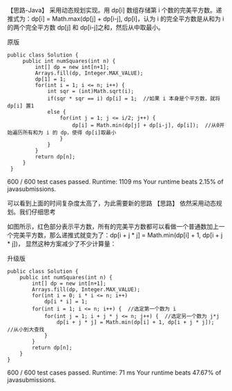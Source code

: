 【思路-Java】 采用动态规划实现。用 dp[i] 数组存储第 i 个数的完美平方数。递推式为：dp[i] = Math.max(dp[j] + dp[i-j], dp[i]，认为 i 的完全平方数是从和为 i 的两个完全平方数
dp[j] 和 dp[i-j]之和，然后从中取最小。

原版

    public class Solution {  
         public int numSquares(int n) {  
             int[] dp = new int[n+1];  
             Arrays.fill(dp, Integer.MAX_VALUE);  
             dp[1] = 1;  
             for(int i = 1; i <= n; i++) {  
                 int sqr = (int)Math.sqrt(i);  
                 if(sqr * sqr == i) dp[i] = 1;  //如果 i 本身是个平方数，就将 dp[i] 置1  
                 else {  
                     for(int j = 1; j <= i/2; j++) {  
                         dp[i] = Math.min(dp[j] + dp[i-j], dp[i]);  //从0开始遍历所有和为 i 的 dp，使得 dp[i]取最小  
                     }  
                 }  
             }  
             return dp[n];  
         }  
     }

600 / 600 test cases passed. Runtime: 1109 ms Your runtime beats 2.15% of javasubmissions.

可以看到上面的时间复杂度太高了，为此需要新的思路 【思路】 依然采用动态规划。我们仔细思考

如图所示，红色部分表示平方数，所有的完美平方数都可以看做一个普通数加上一个完美平方数，那么递推式就变为了：dp[i + j * j] = Math.min(dp[i] + 1, dp[i + j * j])， 显然这种方案减少了不少计算量：

升级版

    public class Solution {  
        public int numSquares(int n) {  
            int[] dp = new int[n+1];  
            Arrays.fill(dp, Integer.MAX_VALUE);  
            for(int i = 0; i * i <= n; i++)   
                dp[i * i] = 1;  
            for(int i = 1; i <= n; i++) {  //选定第一个数为 i  
                for(int j = 1; i + j * j <= n; j++) {  //选定另一个数为 j*j  
                    dp[i + j * j] = Math.min(dp[i] + 1, dp[i + j * j]);  //从小到大查找  
                }  
            }  
            return dp[n];  
        }  
    }  

600 / 600 test cases passed. Runtime: 71 ms Your runtime beats 47.67% of javasubmissions.